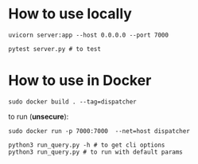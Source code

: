 # How to use locally

```
uvicorn server:app --host 0.0.0.0 --port 7000
```
```
pytest server.py # to test
```


# How to use in Docker
```
sudo docker build . --tag=dispatcher
```

to run (**unsecure**):
```
sudo docker run -p 7000:7000  --net=host dispatcher
```

```
python3 run_query.py -h # to get cli options
python3 run_query.py # to run with default params
```
